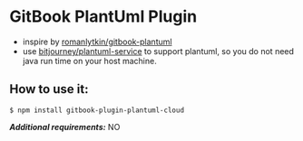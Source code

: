 **GitBook PlantUml Plugin**
==============
* inspire by [romanlytkin/gitbook-plantuml](https://github.com/romanlytkin/gitbook-plantuml)
* use [bitjourney/plantuml-service](https://github.com/bitjourney/plantuml-service)
to support plantuml, so you do not need java run time on your host machine.

**How to use it:**
--------------
```$ npm install gitbook-plugin-plantuml-cloud```

***Additional requirements:***
NO
